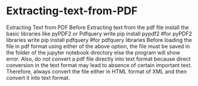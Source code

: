 # Extracting-text-from-PDF
Extracting Text from PDF
Before Extracting text from the pdf file install the basic libraries like pyPDF2 or Pdfquery
write pip install pypdf2 #for pyPDF2 libraries
write pip install pdfquery #for pdfquery libraries
Before loading the file in pdf format using either of the above option, the file must be saved in the folder of the jupyter notebook directory else the program will show error.
Also, do not convert a pdf file directly into text format because direct conversion in the text format may lead to absence of certain important text.
Therefore, always convert the file either in HTML format of XML and then convert it into text format.

